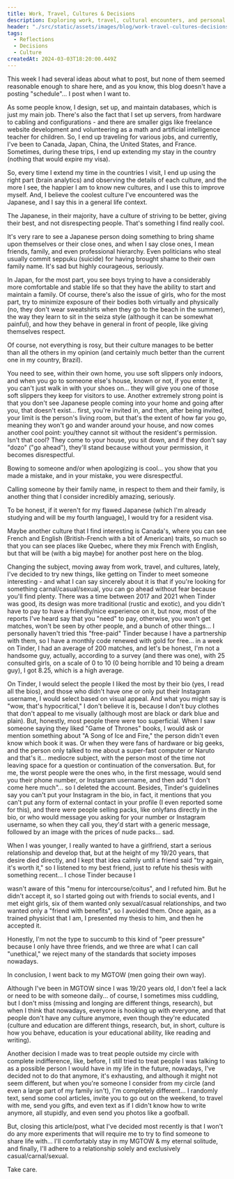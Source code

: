 ```yaml
---
title: Work, Travel, Cultures & Decisions
description: Exploring work, travel, cultural encounters, and personal decisions.
header: "./src/static/assets/images/blog/work-travel-cultures-decisions/work-travel-cultures-decisions.png"
tags:
  - Reflections
  - Decisions
  - Culture
createdAt: 2024-03-03T18:20:00.449Z
---
```


This week I had several ideas about what to post, but none of them seemed reasonable enough to share here, and as you know, this blog doesn't have a posting "schedule"... I post when I want to.

As some people know, I design, set up, and maintain databases, which is just my main job. There's also the fact that I set up servers, from hardware to cabling and configurations - and there are smaller gigs like freelance website development and volunteering as a math and artificial intelligence teacher for children. So, I end up traveling for various jobs, and currently, I've been to Canada, Japan, China, the United States, and France. Sometimes, during these trips, I end up extending my stay in the country (nothing that would expire my visa).

So, every time I extend my time in the countries I visit, I end up using the right part (brain analytics) and observing the details of each culture, and the more I see, the happier I am to know new cultures, and I use this to improve myself. And, I believe the coolest culture I've encountered was the Japanese, and I say this in a general life context.

The Japanese, in their majority, have a culture of striving to be better, giving their best, and not disrespecting people. That's something I find really cool.

It's very rare to see a Japanese person doing something to bring shame upon themselves or their close ones, and when I say close ones, I mean friends, family, and even professional hierarchy. Even politicians who steal usually commit seppuku (suicide) for having brought shame to their own family name. It's sad but highly courageous, seriously.

In Japan, for the most part, you see boys trying to have a considerably more comfortable and stable life so that they have the ability to start and maintain a family. Of course, there's also the issue of girls, who for the most part, try to minimize exposure of their bodies both virtually and physically (no, they don't wear sweatshirts when they go to the beach in the summer), the way they learn to sit in the seiza style (although it can be somewhat painful), and how they behave in general in front of people, like giving themselves respect.

Of course, not everything is rosy, but their culture manages to be better than all the others in my opinion (and certainly much better than the current one in my country, Brazil).

You need to see, within their own home, you use soft slippers only indoors, and when you go to someone else's house, known or not, if you enter it, you can't just walk in with your shoes on... they will give you one of those soft slippers they keep for visitors to use. Another extremely strong point is that you don't see Japanese people coming into your home and going after you, that doesn't exist... first, you're invited in, and then, after being invited, your limit is the person's living room, but that's the extent of how far you go, meaning they won't go and wander around your house, and now comes another cool point: you/they cannot sit without the resident's permission. Isn't that cool? They come to your house, you sit down, and if they don't say "dozo" ("go ahead"), they'll stand because without your permission, it becomes disrespectful.

Bowing to someone and/or when apologizing is cool... you show that you made a mistake, and in your mistake, you were disrespectful.

Calling someone by their family name, in respect to them and their family, is another thing that I consider incredibly amazing, seriously.

To be honest, if it weren't for my flawed Japanese (which I'm already studying and will be my fourth language), I would try for a resident visa.

Maybe another culture that I find interesting is Canada's, where you can see French and English (British-French with a bit of American) traits, so much so that you can see places like Quebec, where they mix French with English, but that will be (with a big maybe) for another post here on the blog.

Changing the subject, moving away from work, travel, and cultures, lately, I've decided to try new things, like getting on Tinder to meet someone interesting - and what I can say sincerely about it is that if you're looking for something carnal/casual/sexual, you can go ahead without fear because you'll find plenty. There was a time between 2017 and 2021 when Tinder was good, its design was more traditional (rustic and exotic), and you didn't have to pay to have a friendly/nice experience on it, but now, most of the reports I've heard say that you "need" to pay, otherwise, you won't get matches, won't be seen by other people, and a bunch of other things... I personally haven't tried this "free-paid" Tinder because I have a partnership with them, so I have a monthly code renewed with gold for free... in a week on Tinder, I had an average of 200 matches, and let's be honest, I'm not a handsome guy, actually, according to a survey (and there was one), with 25 consulted girls, on a scale of 0 to 10 (0 being horrible and 10 being a dream guy), I got 8.25, which is a high average.

On Tinder, I would select the people I liked the most by their bio (yes, I read all the bios), and those who didn't have one or only put their Instagram username, I would select based on visual appeal. And what you might say is "wow, that's hypocritical," I don't believe it is, because I don't buy clothes that don't appeal to me visually (although most are black or dark blue and plain). But, honestly, most people there were too superficial. When I saw someone saying they liked "Game of Thrones" books, I would ask or mention something about "A Song of Ice and Fire," the person didn't even know which book it was. Or when they were fans of hardware or big geeks, and the person only talked to me about a super-fast computer or Naruto and that's it... mediocre subject, with the person most of the time not leaving space for a question or continuation of the conversation. But, for me, the worst people were the ones who, in the first message, would send you their phone number, or Instagram username, and then add "I don't come here much"... so I deleted the account. Besides, Tinder's guidelines say you can't put your Instagram in the bio, in fact, it mentions that you can't put any form of external contact in your profile (I even reported some for this), and there were people selling packs, like onlyfans directly in the bio, or who would message you asking for your number or Instagram username, so when they call you, they'd start with a generic message, followed by an image with the prices of nude packs... sad.

When I was younger, I really wanted to have a girlfriend, start a serious relationship and develop that, but at the height of my 19/20 years, that desire died directly, and I kept that idea calmly until a friend said "try again, it's worth it," so I listened to my best friend, just to refute his thesis with something recent... I chose Tinder because I

 wasn't aware of this "menu for intercourse/coitus", and I refuted him. But he didn't accept it, so I started going out with friends to social events, and I met eight girls, six of them wanted only sexual/casual relationships, and two wanted only a "friend with benefits", so I avoided them. Once again, as a trained physicist that I am, I presented my thesis to him, and then he accepted it.

Honestly, I'm not the type to succumb to this kind of "peer pressure" because I only have three friends, and we three are what I can call "unethical," we reject many of the standards that society imposes nowadays.

In conclusion, I went back to my MGTOW (men going their own way).

Although I've been in MGTOW since I was 19/20 years old, I don't feel a lack or need to be with someone daily... of course, I sometimes miss cuddling, but I don't miss (missing and longing are different things, research), but when I think that nowadays, everyone is hooking up with everyone, and that people don't have any culture anymore, even though they're educated (culture and education are different things, research, but, in short, culture is how you behave, education is your educational ability, like reading and writing).

Another decision I made was to treat people outside my circle with complete indifference, like, before, I still tried to treat people I was talking to as a possible person I would have in my life in the future, nowadays, I've decided not to do that anymore, it's exhausting, and although it might not seem different, but when you're someone I consider from my circle (and even a large part of my family isn't), I'm completely different... I randomly text, send some cool articles, invite you to go out on the weekend, to travel with me, send you gifts, and even text as if I didn't know how to write anymore, all stupidly, and even send you photos like a goofball.

But, closing this article/post, what I've decided most recently is that I won't do any more experiments that will require me to try to find someone to share life with... I'll comfortably stay in my MGTOW & my eternal solitude, and finally, I'll adhere to a relationship solely and exclusively casual/carnal/sexual.

Take care.
